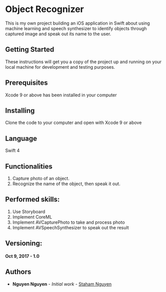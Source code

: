# Object Recognizer
This is my own project building an iOS application in Swift about using machine learning and speech synthesizer to identify objects through captured image and speak out its name to the user.

## Getting Started
These instructions will get you a copy of the project up and running on your local machine for development and testing purposes.

## Prerequisites
Xcode 9 or above has been installed in your computer

## Installing
Clone the code to your computer and open with Xcode 9 or above

## Language
Swift 4

## Functionalities
1. Capture photo of an object.
2. Recognize the name of the object, then speak it out.

## Performed skills:
1. Use Storyboard
2. Implement CoreML
3. Implement AVCapturePhoto to take and process photo
4. Implement AVSpeechSynthesizer to speak out the result

## Versioning:
#### Oct 9, 2017 - 1.0 

## Authors
* **Nguyen Nguyen** - *Initial work* - [Staham Nguyen](https://github.com/stahamnguyen)
